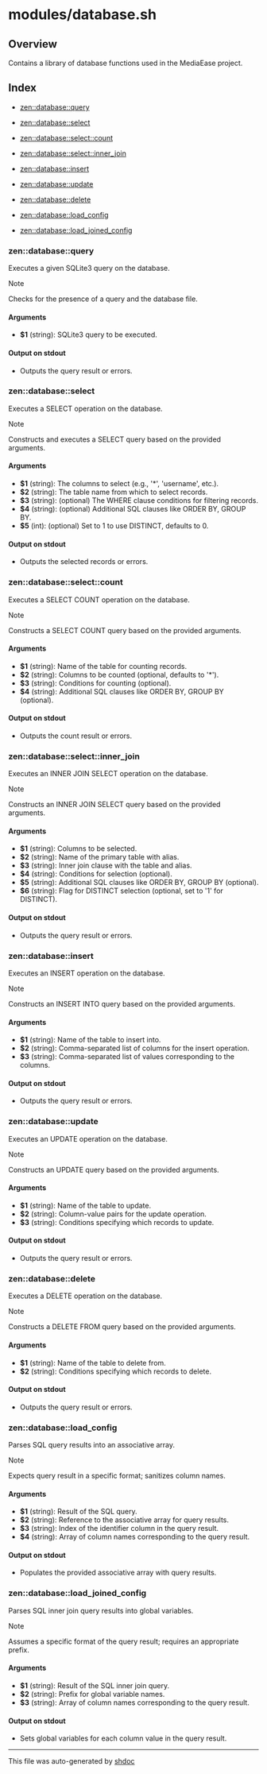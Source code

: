 # modules/database.sh

## Overview

Contains a library of database functions used in the MediaEase project.

## Index

* [zen::database::query](#zendatabasequery)

* [zen::database::select](#zendatabaseselect)

* [zen::database::select::count](#zendatabaseselectcount)

* [zen::database::select::inner_join](#zendatabaseselectinnerjoin)

* [zen::database::insert](#zendatabaseinsert)

* [zen::database::update](#zendatabaseupdate)

* [zen::database::delete](#zendatabasedelete)

* [zen::database::load_config](#zendatabaseloadconfig)

* [zen::database::load_joined_config](#zendatabaseloadjoinedconfig)


### zen::database::query

Executes a given SQLite3 query on the database.

> [!NOTE]
> Checks for the presence of a query and the database file.

#### Arguments

* **$1** (string): SQLite3 query to be executed.

#### Output on stdout

* Outputs the query result or errors.

### zen::database::select

Executes a SELECT operation on the database.

> [!NOTE]
> Constructs and executes a SELECT query based on the provided arguments.

#### Arguments

* **$1** (string): The columns to select (e.g., '*', 'username', etc.).
* **$2** (string): The table name from which to select records.
* **$3** (string): (optional) The WHERE clause conditions for filtering records.
* **$4** (string): (optional) Additional SQL clauses like ORDER BY, GROUP BY.
* **$5** (int): (optional) Set to 1 to use DISTINCT, defaults to 0.

#### Output on stdout

* Outputs the selected records or errors.

### zen::database::select::count

Executes a SELECT COUNT operation on the database.

> [!NOTE]
> Constructs a SELECT COUNT query based on the provided arguments.

#### Arguments

* **$1** (string): Name of the table for counting records.
* **$2** (string): Columns to be counted (optional, defaults to '*').
* **$3** (string): Conditions for counting (optional).
* **$4** (string): Additional SQL clauses like ORDER BY, GROUP BY (optional).

#### Output on stdout

* Outputs the count result or errors.

### zen::database::select::inner_join

Executes an INNER JOIN SELECT operation on the database.

> [!NOTE]
> Constructs an INNER JOIN SELECT query based on the provided arguments.

#### Arguments

* **$1** (string): Columns to be selected.
* **$2** (string): Name of the primary table with alias.
* **$3** (string): Inner join clause with the table and alias.
* **$4** (string): Conditions for selection (optional).
* **$5** (string): Additional SQL clauses like ORDER BY, GROUP BY (optional).
* **$6** (string): Flag for DISTINCT selection (optional, set to '1' for DISTINCT).

#### Output on stdout

* Outputs the query result or errors.

### zen::database::insert

Executes an INSERT operation on the database.

> [!NOTE]
> Constructs an INSERT INTO query based on the provided arguments.

#### Arguments

* **$1** (string): Name of the table to insert into.
* **$2** (string): Comma-separated list of columns for the insert operation.
* **$3** (string): Comma-separated list of values corresponding to the columns.

#### Output on stdout

* Outputs the query result or errors.

### zen::database::update

Executes an UPDATE operation on the database.

> [!NOTE]
> Constructs an UPDATE query based on the provided arguments.

#### Arguments

* **$1** (string): Name of the table to update.
* **$2** (string): Column-value pairs for the update operation.
* **$3** (string): Conditions specifying which records to update.

#### Output on stdout

* Outputs the query result or errors.

### zen::database::delete

Executes a DELETE operation on the database.

> [!NOTE]
> Constructs a DELETE FROM query based on the provided arguments.

#### Arguments

* **$1** (string): Name of the table to delete from.
* **$2** (string): Conditions specifying which records to delete.

#### Output on stdout

* Outputs the query result or errors.

### zen::database::load_config

Parses SQL query results into an associative array.

> [!NOTE]
> Expects query result in a specific format; sanitizes column names.

#### Arguments

* **$1** (string): Result of the SQL query.
* **$2** (string): Reference to the associative array for query results.
* **$3** (string): Index of the identifier column in the query result.
* **$4** (string): Array of column names corresponding to the query result.

#### Output on stdout

* Populates the provided associative array with query results.

### zen::database::load_joined_config

Parses SQL inner join query results into global variables.

> [!NOTE]
> Assumes a specific format of the query result; requires an appropriate prefix.

#### Arguments

* **$1** (string): Result of the SQL inner join query.
* **$2** (string): Prefix for global variable names.
* **$3** (string): Array of column names corresponding to the query result.

#### Output on stdout

* Sets global variables for each column value in the query result.

---
This file was auto-generated by [shdoc](https://github.com/MediaEase/shdoc)
